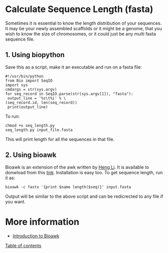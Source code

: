 # Calculate Sequence Length (fasta)
Sometimes it is essential to know the length distribution of your sequences. It may be your newly assembled scaffolds or it might be a genome, that you wish to know the size of chromosomes, or it could just be any multi fasta sequence file.
##  1. Using biopython ##
Save this as a script, make it an executable and run on a fasta file:
```
#!/usr/bin/python
from Bio import SeqIO
import sys
cmdargs = str(sys.argv)
for seq_record in SeqIO.parse(str(sys.argv[1]), "fasta"):
 output_line = '%s\t%i' % \
(seq_record.id, len(seq_record))
 print(output_line)
```
To run:
```
chmod +x seq_length.py
seq_length.py input_file.fasta
```
This will print length for all the sequences in that file.


##  2. Using bioawk

Bioawk is an extension of the <blockcode>awk</blockcode> written by [Heng Li](https://github.com/lh3).  It is available to donwload from this [link](https://github.com/lh3/bioawk/releases). Installation is easy too. To get sequence length, run it as:

```
bioawk -c fastx '{print $name length($seq)}' input.fasta
```
Output will be similar to the above script and can be redicrected to any file if you want.

# More information
*  [Introduction to Bioawk](/Appendix/bioawk-basics.md)

[Table of contents](https://isugenomics.github.io/bioinformatics-workbook/)
